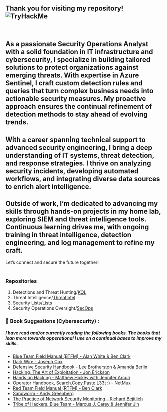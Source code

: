 ## Thank you for visiting my repository! <img algin="right" img src="https://tryhackme-badges.s3.amazonaws.com/ItsHerbie.png?version11" alt="TryHackMe" >

<br />

## As a passionate Security Operations Analyst with a solid foundation in IT infrastructure and cybersecurity, I specialize in building tailored solutions to protect organizations against emerging threats. With expertise in Azure Sentinel, I craft custom detection rules and queries that turn complex business needs into actionable security measures. My proactive approach ensures the continual refinement of detection methods to stay ahead of evolving trends.

## With a career spanning technical support to advanced security engineering, I bring a deep understanding of IT systems, threat detection, and response strategies. I thrive on analyzing security incidents, developing automated workflows, and integrating diverse data sources to enrich alert intelligence.

## Outside of work, I’m dedicated to advancing my skills through hands-on projects in my home lab, exploring SIEM and threat intelligence tools. Continuous learning drives me, with ongoing training in threat intelligence, detection engineering, and log management to refine my craft.

Let’s connect and secure the future together! <br />
<br />

### Repositories
1. Detections and Threat Hunting/[KQL](https://github.com/ItzHerbie/KQL)
2. Threat Intelligence/[ThreatIntel](https://github.com/ItzHerbie/ThreatIntel)
3. Security Lists/[Lists](https://github.com/ItzHerbie/Lists)
4. Security Operations Oversight/[SecOps](https://github.com/ItzHerbie/SecOps-Oversight)

### :open_book: Book Suggestions (Cybersecurity) :
##### I have read and/or currently reading the following books. The books that lean more towards opperational I use on a continual bases to improve my skills.
* [Blue Team Field Manual (BTFM) - Alan White & Ben Clark](https://amzn.to/3xPrr9X)
* [Dark Wire - Joseph Cox](https://amzn.to/3W4Hh8B)
* [Defensive Security Handbook - Lee Brotherston & Amanda Berlin](https://amzn.to/3SdzYue)
* [Hacking, The Art of Exploitation - Jon Erickson](https://amzn.to/3zHezDk)
* [Hands on Hacking - Matthew Hickey with Jennifer Arcuri](https://amzn.to/4f3RTND)
* Operator Handbook, Search.Copy.Paste.L33t :) - NetMux
* [Red Team Field Manual (RTFM) - Ben Clark](https://amzn.to/4c2Akel)
* [Sandworm - Andy Greenberg](https://amzn.to/4d5w8eq)
* [The Practice of Network Security Monitoring - Richard Bejitlich](https://amzn.to/4dmNd3Z)
* [Tribe of Hackers, Blue Team  - Marcus J. Carey & Jennifer Jin](https://amzn.to/3WnSd2t)
